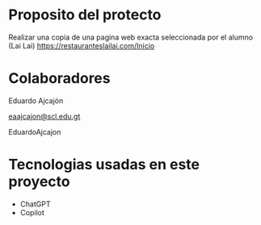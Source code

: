 # Proposito del protecto
 Realizar una copia de una pagina web exacta seleccionada por el alumno (Lai Lai)
 https://restauranteslailai.com/Inicio

# Colaboradores
Eduardo Ajcajón

eaajcajon@scl.edu.gt

EduardoAjcajon

# Tecnologias usadas en este proyecto
- ChatGPT
- Copilot
